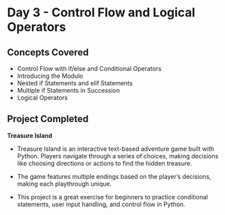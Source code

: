 # Day 3 - Control Flow and Logical Operators
## Concepts Covered
- Control Flow with if/else and Conditional Operators
- Introducing the Modulo
- Nested if Statements and elif Statements
- Multiple if Statements in Succession
- Logical Operators
## Project Completed
**Treasure Island**

- Treasure Island is an interactive text-based adventure game built with Python.
Players navigate through a series of choices, making decisions like choosing directions or actions to find the hidden treasure.

- The game features multiple endings based on the player’s decisions, making each playthrough unique.

- This project is a great exercise for beginners to practice conditional statements, user input handling, and control flow in Python.
